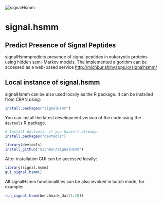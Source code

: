 ![signalHsmm](https://github.com/michbur/signalHsmm/blob/master/inst/logo.png)

signal.hsmm
=========================
Predict Presence of Signal Peptides
-------------------------

signalHsmmpredicts presence of signal peptides in eukaryotic proteins using
hidden semi-Markov models. The implemented algorithm can be accessed as a web-based service http://michbur.shinyapps.io/signalhsmm/ 

Local instance of signal.hsmm
------------------------
signalHsmm can be also used locally as the R package. It can be installed from CRAN using:

```R
install.packages("signalHsmm")
```

You can install the latest development version of the code using the `devtools` R package.

```R
# Install devtools, if you haven't already.
install.packages("devtools")

library(devtools)
install_github("michbur/signalHsmm")
```

After installation GUI can be accessed locally:

```R
library(signal.hsmm)
gui_signal.hsmm()
```
All signalHsmm functionalities can be also invoked in batch mode, for example:

```R
run_signal.hsmm(benchmark_dat[1:10])
```
